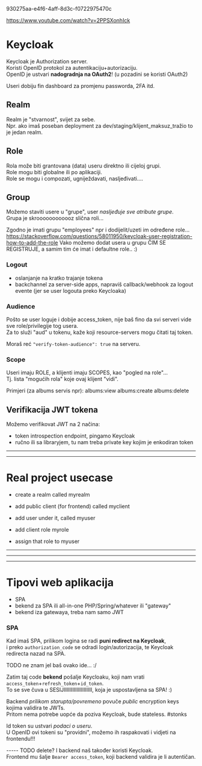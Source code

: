 

930275aa-e4f6-4aff-8d3c-f0722975470c


https://www.youtube.com/watch?v=2PPSXonhIck

# Keycloak


Keycloak je Authorization server.  
Koristi OpenID protokol za autentikaciju+autorizaciju.  
OpenID je ustvari **nadogradnja na OAuth2**! (u pozadini se koristi OAuth2)


Useri dobiju fin dashboard za promjenu passworda, 2FA itd.

## Realm
Realm je "stvarnost", svijet za sebe.  
Npr. ako imaš poseban deployment za dev/staging/klijent_maksuz_tražio to je jedan realm.



## Role
Rola može biti grantovana (data) useru direktno ili cijeloj grupi.  
Role mogu biti globalne ili po aplikaciji.  
Role se mogu i compozati, ugniježdavati, nasljeđivati....


## Group
Možemo staviti usere u "grupe", user *nasljeđuje sve atribute grupe*.  
Grupa je skroooooooooooz slična roli...  

Zgodno je imati grupu "employees" npr i dodijelit/uzeti im određene role...
https://stackoverflow.com/questions/58011950/keycloak-user-registration-how-to-add-the-role
Vako možemo dodat usera u grupu ČIM SE REGISTRUJE, a samim tim će imat i defaultne role.. :)


### Logout

- oslanjanje na kratko trajanje tokena
- backchannel za server-side apps, napraviš callback/webhook za logout evente (jer se user logouta preko Keycloaka)

### Audience
Pošto se user loguje i dobije access_token, nije baš fino da svi serveri vide sve role/privilegije tog usera.  
Za to služi "aud" u tokenu, kaže koji resource-servers mogu čitati taj token.

Moraš reć `"verify-token-audience": true` na serveru.


### Scope
Useri imaju ROLE, a klijenti imaju SCOPES, kao "pogled na role"...  
Tj. lista "mogućih rola" koje ovaj klijent "vidi".

Primjeri (za albums servis npr):
albums:view
albums:create
albums:delete


## Verifikacija JWT tokena
Možemo verifikovat JWT na 2 načina:
- token introspection endpoint, pingamo Keycloak
- ručno ili sa libraryjem, tu nam treba private key kojim je enkodiran token


-----------------
-----------------

# Real project usecase 
- create a realm called myrealm
- add public client (for frontend) called myclient
- add user under it, called myuser

- add client role myrole
- assign that role to myuser

-----------------
-----------------
-----------------
# Tipovi web aplikacija
- SPA
- bekend za SPA ili all-in-one PHP/Spring/whatever ili "gateway"
- bekend iza gatewaya, treba nam samo JWT


### SPA
Kad imaš SPA, prilikom logina se radi **puni redirect na Keycloak**,  
i preko `authorization_code` se odradi login/autorizacija, te Keycloak redirecta nazad na SPA.  

TODO ne znam jel baš ovako ide... :/

Zatim taj code **bekend** pošalje Keycloaku, koji nam vrati `access_token`+`refresh_token`+`id_token`.  
To se sve čuva u SESIJIIIIIIIIIIIIIIIIIIII, koja je uspostavljena sa SPA! :)

Backend *prilikom starupta/povremeno* povuče *public* encryption keys kojima validira te JWTs.  
Pritom nema potrebe uopće da poziva Keycloak, bude stateless. #stonks

Id token su ustvari *podaci o useru*.  
U OpenID ovi tokeni su "providni", možemo ih raspakovati i vidjeti na frontendu!!!




----- TODO delete?
I backend naš također koristi Keycloak.  
Frontend mu šalje `Bearer access_token`, koji backend validira je li autentičan.  












